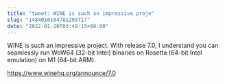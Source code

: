 ```yaml
---
title: "tweet: WINE is such an impressive proje"
slug: "1484010104781299717"
date: "2022-01-20T03:49:15+00:00"
---
```

WINE is such an impressive project. With release 7.0, I understand you can seamlessly run WoW64 (32-bit Intel) binaries on Rosetta (64-bit Intel emulation) on M1 (64-bit ARM). 

https://www.winehq.org/announce/7.0